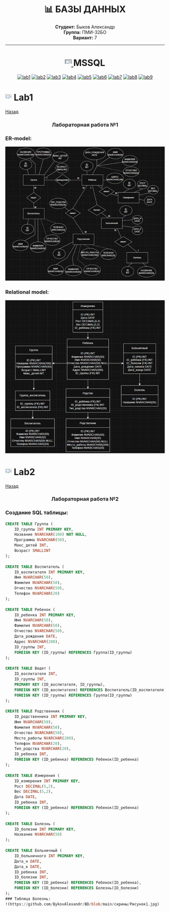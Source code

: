 <h1 align="center">📊 БАЗЫ ДАННЫХ</h1>

<div align="center">
  
  **Студент:** Быков Александр  
  **Группа:** ПМИ-32БО  
  **Вариант:** 7

</div>

---

<h1 name="content" align="center">
  <a href="">
    <img src="https://github.com/user-attachments/assets/e080adec-6af7-4bd2-b232-d43cb37024ac" width="20" height="20"/>
  </a> 
  MSSQL
</h1>

<p align="center">
  <a href="#-lab1"><img alt="lab1" src="https://img.shields.io/badge/Lab1-blue"></a> 
  <a href="#-lab2"><img alt="lab2" src="https://img.shields.io/badge/Lab2-red"></a>
  <a href="#-lab3"><img alt="lab3" src="https://img.shields.io/badge/Lab3-green"></a>
  <a href="#-lab4"><img alt="lab4" src="https://img.shields.io/badge/Lab4-yellow"></a>
  <a href="#-lab5"><img alt="lab5" src="https://img.shields.io/badge/Lab5-gray"></a>
  <a href="#-lab6"><img alt="lab6" src="https://img.shields.io/badge/Lab6-orange"></a> 
  <a href="#-lab7"><img alt="lab7" src="https://img.shields.io/badge/Lab7-brown"></a>
  <a href="#-lab8"><img alt="lab8" src="https://img.shields.io/badge/Lab8-purple"></a>
  <a href="#-lab9"><img alt="lab9" src="https://img.shields.io/badge/Lab9-violet"></a> 
</p>

# <a id="-lab1"></a><img src="https://github.com/user-attachments/assets/e080adec-6af7-4bd2-b232-d43cb37024ac" width="20" height="20"/> Lab1
[Назад](#content)

<h3 align="center">
  Лабораторная работа №1
</h3>

### ER-model:
![ER-model](https://github.com/BykovAlexandr/BD/blob/main/Модели/ER.jpg)

### Relational model:
![REL-model](https://github.com/BykovAlexandr/BD/blob/main/Модели/Реляционная%20модель.jpg)

# <a id="-lab2"></a><img src="https://github.com/user-attachments/assets/e080adec-6af7-4bd2-b232-d43cb37024ac" width="20" height="20"/> Lab2
[Назад](#content)

<h3 align="center">
  Лабораторная работа №2
</h3>

### Создание SQL таблицы:

```sql
CREATE TABLE Группа (
    ID_группы INT PRIMARY KEY,
    Название NVARCHAR(100) NOT NULL,
    Программа NVARCHAR(50),
    Макс_детей INT,
    Возраст SMALLINT
);

CREATE TABLE Воспитатель (
    ID_воспитателя INT PRIMARY KEY,
    Имя NVARCHAR(50),
    Фамилия NVARCHAR(50),
    Отчество NVARCHAR(50),
    Телефон NVARCHAR(20)
);

CREATE TABLE Ребенок (
    ID_ребенка INT PRIMARY KEY,
    Имя NVARCHAR(50),
    Фамилия NVARCHAR(50),
    Отчество NVARCHAR(50),
    Дата_рождения DATE,
    Адрес NVARCHAR(200),
    ID_группы INT,
    FOREIGN KEY (ID_группы) REFERENCES Группа(ID_группы)
);

CREATE TABLE Ведет (
    ID_воспитателя INT,
    ID_группы INT,
    PRIMARY KEY (ID_воспитателя, ID_группы),
    FOREIGN KEY (ID_воспитателя) REFERENCES Воспитатель(ID_воспитателя),
    FOREIGN KEY (ID_группы) REFERENCES Группа(ID_группы)
);

CREATE TABLE Родственник (
    ID_родственника INT PRIMARY KEY,
    Имя NVARCHAR(50),
    Фамилия NVARCHAR(50),
    Отчество NVARCHAR(50),
    Место_работы NVARCHAR(200),
    Телефон NVARCHAR(20),
    Тип_родства NVARCHAR(20),
    ID_ребенка INT,
    FOREIGN KEY (ID_ребенка) REFERENCES Ребенок(ID_ребенка)
);

CREATE TABLE Измерения (
    ID_измерения INT PRIMARY KEY,
    Рост DECIMAL(5,2),
    Вес DECIMAL(5,2),
    Дата DATE,
    ID_ребенка INT,
    FOREIGN KEY (ID_ребенка) REFERENCES Ребенок(ID_ребенка)
);

CREATE TABLE Болезнь (
    ID_болезни INT PRIMARY KEY,
    Название NVARCHAR(50)
);

CREATE TABLE Больничный (
    ID_больничного INT PRIMARY KEY,
    Дата_н DATE,
    Дата_к DATE,
    ID_ребенка INT,
    ID_болезни INT,
    FOREIGN KEY (ID_ребенка) REFERENCES Ребенок(ID_ребенка),
    FOREIGN KEY (ID_болезни) REFERENCES Болезнь(ID_болезни)
);
### Таблица Болезнь:
!(https://github.com/BykovAlexandr/BD/blob/main/скрины/Рисунок1.jpg)
